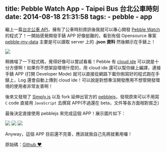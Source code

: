 title: Pebble Watch App - Taipei Bus 台北公車時刻
date: 2014-08-18 21:31:58
tags:
	- pebble
	- app
---

繼上一篇[台北公車 API](https://github.com/imZack/taipei-bus)，擁有了公車時刻資訊後我就可以專心開發 [Pebble Watch](http://www.zack.tw/2013/02/pebble-watch.html) 的程式了！一開始感覺開發手錶 APP 好像挺難的，看到有個 Opensource 專案 [pebble-my-data](https://github.com/bahbka/pebble-my-data) 主要是可以讀取 server 上的 **.json 資料** 然後顯示在手錶上！

<!-- more -->

![](https://raw.githubusercontent.com/bahbka/pebble-my-data/master/stuff/screenshots/Screenshot_2014-07-06-18-31-03_small.png)

稍微喵了一下程式碼，覺得好像可以嘗試看看！Pebble 有 [cloud ide](https://cloudpebble.net) 可以說是十分方便啊！如果你不想架設環境什麼的，用 cloud ide 還可以幫你線上編譯，連接手錶 APP (打開 Developer Mode) 就可以直接從網路下載你剛寫好的程式跑在手錶上，Log 還會自動上傳到 cloud ide！可以說是對想專注開發應用不想管開發環境的使用者非常友善啊！

後來又發現了 [Simply.js](http://simplyjs.io/) 以及 fork 延伸出官方的 [pebblejs](https://github.com/pebble/pebblejs)，發現原來可以不用寫 `C` code 直接用 `JavaScript` 去撰寫 APP(不過還在 beta，文件等各方面相對貧乏)

最後決定直接使用 pebblejs 來完成這個 APP！展示圖片如下：

![](https://fbcdn-sphotos-g-a.akamaihd.net/hphotos-ak-xfa1/v/t1.0-9/s600x600/10553357_10203113439859200_3819816129095604694_n.jpg?oh=aa200fcfe676edc0b7b2e00ac5cee7ba&oe=547B60A5&__gda__=1416015355_ab17df0134c2cecb146138c4cace9bb2)
![](https://fbcdn-sphotos-h-a.akamaihd.net/hphotos-ak-xfp1/t1.0-9/10418432_10203113439739197_3680749583646222031_n.jpg)
![](https://scontent-a-sjc.xx.fbcdn.net/hphotos-xaf1/t1.0-9/10599240_10203113439819199_6871646928902782799_n.jpg)


Anyway，這個 APP 目前還不完善，應該就我自己先將就著用囉！

原始碼：[Github ❤](https://github.com/imZack/pebble-taipei-bus)

